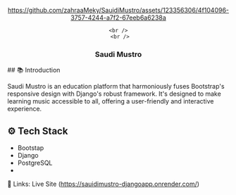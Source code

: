 <div align="center">
  

https://github.com/zahraaMeky/SauidiMustro/assets/123356306/4f104096-3757-4244-a7f2-67eeb6a6238a


    <br />
     <br />
  <h3 align="center">Saudi Mustro</h3>

  <div>
  <div align="left">
  ## <a name="introduction">📚 Introduction</a>
  
Saudi Mustro is an education platform that harmoniously fuses Bootstrap's responsive design with Django's robust framework. It's designed to make learning music accessible to all, offering a user-friendly and interactive experience.  
  ## <a name="tech-stack">⚙️ Tech Stack</a>
  
  - Bootstap
  - Django
  - PostgreSQL
  - 
🔗 Links:
    Live Site (https://sauidimustro-djangoapp.onrender.com/)

  <div>
